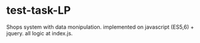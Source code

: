 # test-task-LP 
Shops system with data monipulation.
implemented on javascript (ES5,6) + jquery.
all logic at index.js.
